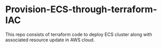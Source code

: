 # Provision-ECS-through-terraform-IAC
This repo consists of terraform code to deploy ECS cluster along with associated resource update in AWS cloud.
